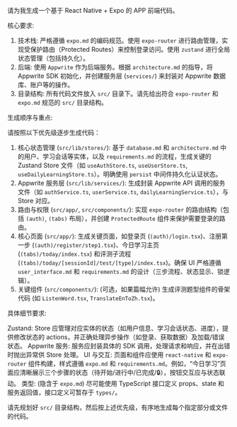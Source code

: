 请为我生成一个基于 React Native + Expo 的 APP 前端代码。

核心要求:

1.  技术栈: 严格遵循 `expo.md` 的编码规范。使用 `expo-router` 进行路由管理，实现受保护路由（Protected Routes）来控制登录访问。使用 `zustand` 进行全局状态管理（包括持久化）。
2.  后端: 使用 `Appwrite` 作为后端服务。根据 `architecture.md` 的指导，将 Appwrite SDK 初始化，并创建服务层 (`services/`) 来封装对 Appwrite 数据库、账户等的操作。
3.  目录结构: 所有代码文件放入 `src/` 目录下。请先给出符合 `expo-router` 和 `expo.md` 规范的 `src/` 目录结构。

生成顺序与重点:

请按照以下优先级逐步生成代码：

1.  核心状态管理 (`src/lib/stores/`): 基于 `database.md` 和 `architecture.md` 中的用户、学习会话等实体，以及 `requirements.md` 的流程，生成关键的 Zustand Store 文件（如 `useAuthStore.ts`, `useUserStore.ts`, `useDailyLearningStore.ts`）。明确使用 `persist` 中间件持久化认证状态。
2.  Appwrite 服务层 (`src/lib/services/`): 生成封装 Appwrite API 调用的服务文件（如 `authService.ts`, `userService.ts`, `dailyLearningService.ts`），与 Store 对应。
3.  路由与权限 (`src/app/`, `src/components/`): 实现 `expo-router` 的路由结构（包括 `(auth)`, `(tabs)` 布局），并创建 `ProtectedRoute` 组件来保护需要登录的路由。
4.  核心页面 (`src/app/`): 生成关键页面，如登录页 (`(auth)/login.tsx`)、注册第一步 (`(auth)/register/step1.tsx`)、今日学习主页 (`(tabs)/today/index.tsx`) 和评测子流程 (`(tabs)/today/[sessionId]/test/[type]/index.tsx`)。确保 UI 严格遵循 `user_interface.md` 和 `requirements.md` 的设计（三步流程、状态显示、锁逻辑）。
5.  关键组件 (`src/components/`): (可选，如果篇幅允许) 生成评测题型组件的骨架代码 (如 `ListenWord.tsx`, `TranslateEnToZh.tsx`)。

具体细节要求:

Zustand: Store 应管理对应实体的状态（如用户信息、学习会话状态、进度），提供修改状态的 actions，并正确处理异步操作（如登录、获取数据）及加载/错误状态。
Appwrite 服务: 服务应封装具体的 SDK 调用，处理请求和响应，并在出错时抛出异常供 Store 处理。
UI 与交互: 页面和组件应使用 `react-native` 和 `expo-router` 组件构建，样式遵循 `expo.md` 和 `requirements.md`。例如，“今日学习”页面应清晰展示三个步骤的状态（待开始/进行中/已完成/🔒），按钮交互应与状态联动。
类型: (隐含于 `expo.md`) 尽可能使用 TypeScript 接口定义 props、state 和服务返回值，接口定义可暂存于 `types/`。

请先规划好 `src/` 目录结构，然后按上述优先级，有序地生成每个指定部分或文件的代码。
